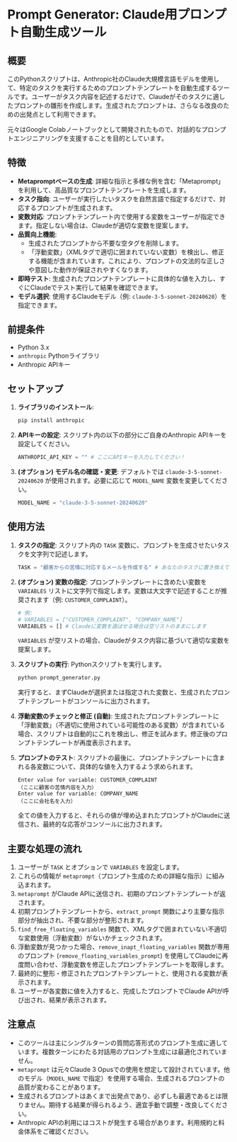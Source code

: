 # Prompt Generator: Claude用プロンプト自動生成ツール

## 概要

このPythonスクリプトは、Anthropic社のClaude大規模言語モデルを使用して、特定のタスクを実行するためのプロンプトテンプレートを自動生成するツールです。ユーザーがタスク内容を記述するだけで、Claudeがそのタスクに適したプロンプトの雛形を作成します。生成されたプロンプトは、さらなる改良のための出発点として利用できます。

元々はGoogle Colabノートブックとして開発されたもので、対話的なプロンプトエンジニアリングを支援することを目的としています。

## 特徴

-   **Metapromptベースの生成**: 詳細な指示と多様な例を含む「Metaprompt」を利用して、高品質なプロンプトテンプレートを生成します。
-   **タスク指向**: ユーザーが実行したいタスクを自然言語で指定するだけで、対応するプロンプトが生成されます。
-   **変数対応**: プロンプトテンプレート内で使用する変数をユーザーが指定できます。指定しない場合は、Claudeが適切な変数を提案します。
-   **品質向上機能**:
    -   生成されたプロンプトから不要な空タグを削除します。
    -   「浮動変数」（XMLタグで適切に囲まれていない変数）を検出し、修正する機能が含まれています。これにより、プロンプトの文法的な正しさや意図した動作が保証されやすくなります。
-   **即時テスト**: 生成されたプロンプトテンプレートに具体的な値を入力し、すぐにClaudeでテスト実行して結果を確認できます。
-   **モデル選択**: 使用するClaudeモデル（例: `claude-3-5-sonnet-20240620`）を指定できます。

## 前提条件

-   Python 3.x
-   `anthropic` Pythonライブラリ
-   Anthropic APIキー

## セットアップ

1.  **ライブラリのインストール**:
    ```bash
    pip install anthropic
    ```
2.  **APIキーの設定**:
    スクリプト内の以下の部分にご自身のAnthropic APIキーを設定してください。
    ```python
    ANTHROPIC_API_KEY = "" # ここにAPIキーを入力してください！
    ```
3.  **(オプション) モデル名の確認・変更**:
    デフォルトでは `claude-3-5-sonnet-20240620` が使用されます。必要に応じて `MODEL_NAME` 変数を変更してください。
    ```python
    MODEL_NAME = "claude-3-5-sonnet-20240620"
    ```

## 使用方法

1.  **タスクの指定**:
    スクリプト内の `TASK` 変数に、プロンプトを生成させたいタスクを文字列で記述します。
    ```python
    TASK = "顧客からの苦情に対応するメールを作成する" # あなたのタスクに置き換えてください！
    ```
2.  **(オプション) 変数の指定**:
    プロンプトテンプレートに含めたい変数を `VARIABLES` リストに文字列で指定します。変数は大文字で記述することが推奨されます（例: `CUSTOMER_COMPLAINT`）。
    ```python
    # 例:
    # VARIABLES = ["CUSTOMER_COMPLAINT", "COMPANY_NAME"]
    VARIABLES = [] # Claudeに変数を選ばせる場合は空リストのままにします
    ```
    `VARIABLES` が空リストの場合、Claudeがタスク内容に基づいて適切な変数を提案します。

3.  **スクリプトの実行**:
    Pythonスクリプトを実行します。
    ```bash
    python prompt_generator.py
    ```
    実行すると、まずClaudeが選択または指定された変数と、生成されたプロンプトテンプレートがコンソールに出力されます。

4.  **浮動変数のチェックと修正 (自動)**:
    生成されたプロンプトテンプレートに「浮動変数」（不適切に使用されている可能性のある変数）が含まれている場合、スクリプトは自動的にこれを検出し、修正を試みます。修正後のプロンプトテンプレートが再度表示されます。

5.  **プロンプトのテスト**:
    スクリプトの最後に、プロンプトテンプレートに含まれる各変数について、具体的な値を入力するよう求められます。
    ```
    Enter value for variable: CUSTOMER_COMPLAINT
    （ここに顧客の苦情内容を入力）
    Enter value for variable: COMPANY_NAME
    （ここに会社名を入力）
    ```
    全ての値を入力すると、それらの値が埋め込まれたプロンプトがClaudeに送信され、最終的な応答がコンソールに出力されます。

## 主要な処理の流れ

1.  ユーザーが `TASK` とオプションで `VARIABLES` を設定します。
2.  これらの情報が `metaprompt`（プロンプト生成のための詳細な指示）に組み込まれます。
3.  `metaprompt` がClaude APIに送信され、初期のプロンプトテンプレートが返されます。
4.  初期プロンプトテンプレートから、`extract_prompt` 関数により主要な指示部分が抽出され、不要な部分が整形されます。
5.  `find_free_floating_variables` 関数で、XMLタグで囲まれていない不適切な変数使用（浮動変数）がないかチェックされます。
6.  浮動変数が見つかった場合、`remove_inapt_floating_variables` 関数が専用のプロンプト (`remove_floating_variables_prompt`) を使用してClaudeに再度問い合わせ、浮動変数を修正したプロンプトテンプレートを取得します。
7.  最終的に整形・修正されたプロンプトテンプレートと、使用される変数が表示されます。
8.  ユーザーが各変数に値を入力すると、完成したプロンプトでClaude APIが呼び出され、結果が表示されます。

## 注意点

-   このツールは主にシングルターンの質問応答形式のプロンプト生成に適しています。複数ターンにわたる対話用のプロンプト生成には最適化されていません。
-   `metaprompt` は元々Claude 3 Opusでの使用を想定して設計されています。他のモデル（`MODEL_NAME` で指定）を使用する場合、生成されるプロンプトの品質が変わることがあります。
-   生成されるプロンプトはあくまで出発点であり、必ずしも最適であるとは限りません。期待する結果が得られるよう、適宜手動で調整・改良してください。
-   Anthropic APIの利用にはコストが発生する場合があります。利用規約と料金体系をご確認ください。